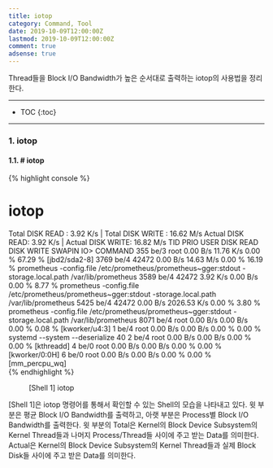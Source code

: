 ```yaml
---
title: iotop
category: Command, Tool
date: 2019-10-09T12:00:00Z
lastmod: 2019-10-09T12:00:00Z
comment: true
adsense: true
---
```


Thread들을 Block I/O Bandwidth가 높은 순서대로 출력하는 iotop의 사용법을 정리한다.

***

* TOC
{:toc}

***

### 1. iotop

#### 1.1. # iotop

{% highlight console %}
# iotop
Total DISK READ :       3.92 K/s | Total DISK WRITE :      16.62 M/s
Actual DISK READ:       3.92 K/s | Actual DISK WRITE:      16.82 M/s
  TID  PRIO  USER     DISK READ  DISK WRITE  SWAPIN     IO>    COMMAND
  355 be/3 root        0.00 B/s   11.76 K/s  0.00 % 67.29 % [jbd2/sda2-8]
 3769 be/4 42472       0.00 B/s   14.63 M/s  0.00 % 16.19 % prometheus -config.file /etc/prometheus/prometheus~gger:stdout -storage.local.path /var/lib/prometheus
 3589 be/4 42472       3.92 K/s    0.00 B/s  0.00 %  8.77 % prometheus -config.file /etc/prometheus/prometheus~gger:stdout -storage.local.path /var/lib/prometheus
 5425 be/4 42472       0.00 B/s 2026.53 K/s  0.00 %  3.80 % prometheus -config.file /etc/prometheus/prometheus~gger:stdout -storage.local.path /var/lib/prometheus
 8071 be/4 root        0.00 B/s    0.00 B/s  0.00 %  0.08 % [kworker/u4:3]
    1 be/4 root        0.00 B/s    0.00 B/s  0.00 %  0.00 % systemd --system --deserialize 40
    2 be/4 root        0.00 B/s    0.00 B/s  0.00 %  0.00 % [kthreadd]
    4 be/0 root        0.00 B/s    0.00 B/s  0.00 %  0.00 % [kworker/0:0H]
    6 be/0 root        0.00 B/s    0.00 B/s  0.00 %  0.00 % [mm_percpu_wq]     
{% endhighlight %}
<figure>
<figcaption class="caption">[Shell 1] iotop</figcaption>
</figure>

[Shell 1]은 iotop 명령어를 통해서 확인할 수 있는 Shell의 모습을 나타내고 있다. 윗 부분은 평균 Block I/O Bandwidth를 출력하고, 아랫 부분은 Process별 Block I/O Bandwidth를 출력한다. 윗 부분의 Total은 Kernel의 Block Device Subsystem의 Kernel Thread들과 나머지 Process/Thread들 사이에 주고 받는 Data를 의미한다. Actual은 Kernel의 Block Device Subsystem의 Kernel Thread들과 실제 Block Disk들 사이에 주고 받은 Data를 의미한다.
